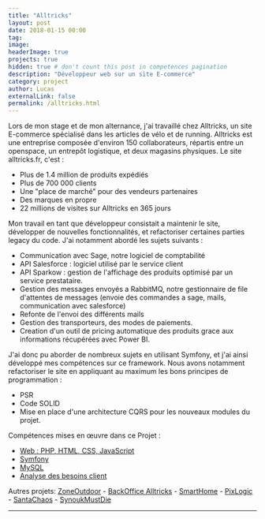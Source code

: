 ```yaml
---
title: "Alltricks"
layout: post
date: 2018-01-15 00:00
tag:
image:
headerImage: true
projects: true
hidden: true # don't count this post in competences pagination
description: "Développeur web sur un site E-commerce"
category: project
author: Lucas
externalLink: false
permalink: /alltricks.html
---
```


Lors de mon stage et de mon alternance, j'ai travaillé chez Alltricks, un site E-commerce spécialisé
dans les articles de vélo et de running.
Alltricks est une entreprise composée d'environ 150 collaborateurs, répartis entre un openspace,
un entrepôt logistique, et deux magasins physiques.
Le site alltricks.fr, c'est :
- Plus de 1.4 million de produits expédiés
- Plus de 700 000 clients
- Une "place de marché" pour des vendeurs partenaires
- Des marques en propre
- 22 millions de visites sur Alltricks en 365 jours

Mon travail en tant que développeur consistait a maintenir le site, développer de nouvelles fonctionnalités, et refactoriser certaines parties legacy du code.
J'ai notamment abordé les sujets suivants :
- Communication avec Sage, notre logiciel de comptabilité
- API Salesforce : logiciel utilisé par le service client
- API Sparkow : gestion de l'affichage des produits optimisé par un service prestataire.
- Gestion des messages envoyés a RabbitMQ, notre gestionnaire de file d'attentes de messages (envoie des commandes a sage, mails, communication avec salesforce)
- Refonte de l'envoi des différents mails
- Gestion des transporteurs, des modes de paiements.
- Creation d'un outil de pricing automatique des produits grace aux informations récupérées
avec Power BI.

J'ai donc pu aborder de nombreux sujets en utilisant Symfony, et j'ai ainsi développé mes compétences sur ce framework. Nous avons notamment refactoriser le site en appliquant au maximum les bons principes de programmation :
- PSR
- Code SOLID
- Mise en place d'une architecture CQRS pour les nouveaux modules du projet.

Compétences mises en œuvre dans ce Projet :

- [Web : PHP, HTML, CSS, JavaScript]({{site.url}}/myportfolio/devweb)
- [Symfony]({{site.url}}/myportfolio/symfony)
- [MySQL]({{site.url}}/myportfolio/mysql)
- [Analyse des besoins client]({{site.url}}/myportfolio/analyse-besoin)

Autres projets: [ZoneOutdoor]({{site.url}}/myportfolio/zone-outdoor.html) -
[BackOffice Alltricks]({{site.url}}/myportfolio/alltricks-backoffice.html) - 
[SmartHome]({{site.url}}/myportfolio/smarthome.html) -
[PixLogic]({{site.url}}/myportfolio/PixLogic.html) -
[SantaChaos]({{site.url}}/myportfolio/santachaos.html) -
[SynoukMustDie]({{site.url}}/myportfolio/synoukmustdie.html)

---
